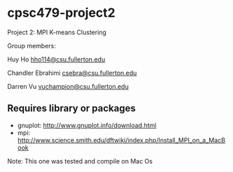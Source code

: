 # cpsc479-project2

Project 2: MPI K-means Clustering

Group members:

Huy Ho hho114@csu.fullerton.edu

Chandler Ebrahimi csebra@csu.fullerton.edu

Darren Vu vuchampion@csu.fullerton.edu

## Requires library or packages

- gnuplot: http://www.gnuplot.info/download.html
- mpi: http://www.science.smith.edu/dftwiki/index.php/Install_MPI_on_a_MacBook

Note: This one was tested and compile on Mac Os
